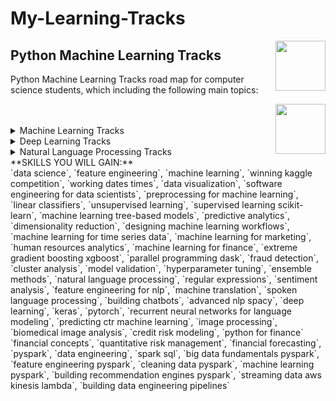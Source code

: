 # My-Learning-Tracks
<img align="right" width="80" height="80" src="https://github.com/cs-MohamedAyman/DataCamp-Tracks/blob/master/organizations-logos/datacamp.jpg">

## Python Machine Learning Tracks
Python Machine Learning Tracks road map for computer science students, which including the following main topics:

<img align="right" width="80" height="80" src="https://github.com/cs-MohamedAyman/DataCamp-Tracks/blob/master/organizations-logos/python.jpg">
<br><br>

<details>
	<summary>Machine Learning Tracks</summary>
	<table>
	<thead>
		<tr>
			<th width="10%">finished</th>
			<th width="40%">Course</th>
			<th width="60%">Chapter</th>
			<th>H</th>
			<th>Videos</th>
			<th>Exercises</th>
		</tr>
	</thead>
	<tbody>
			<tr>
				<td rowspan=2 align=center>
				<input type="checkbox" id="vehicle1" name="vehicle1" value="Bike">
<label for="vehicle1"> I have a bike</label><br><br>
				<td rowspan=4 align=center>
<a href="https://learn.datacamp.com/courses/ai-fundamentals">AI Fundamentals</a><br>
				<td align="left">Introduction to AI</td>
				<td rowspan=4 align="center">4</td>
				<td rowspan=4 align="center">14</td>
				<td rowspan=4 align="center">49</td>
				</td>
			</tr>
			<tr>
				<td align="left">Supervised Learning</td>
			</tr>
			<tr>
				<td align="left">Unsupervised Learning</td>
			</tr>
			<tr>
				<td align="left">Deep Learning & Beyond</td>
			</tr>
			<tr>
				<td rowspan=4 align=center>
<a href="https://learn.datacamp.com/courses/software-engineering-for-data-scientists-in-python">Software Engineering for Data Scientists in Python</a><br>
				<td align="left">Software Engineering & Data Science</td>
				<td rowspan=4 align="center">4</td>
				<td rowspan=4 align="center">15</td>
				<td rowspan=4 align="center">51</td>
				</td>
			</tr>
			<tr>
				<td align="left">Writing a Python Module</td>
			</tr>
			<tr>
				<td align="left">Utilizing Classes</td>
			</tr>
			<tr>
				<td align="left">Maintainability</td>
			</tr>
			<tr>
				<td rowspan=5 align=center>
<a href="https://learn.datacamp.com/courses/preprocessing-for-machine-learning-in-python">Preprocessing for Machine Learning in Python</a><br>
				<td align="left">Introduction to Data Preprocessing</td>
				<td rowspan=5 align="center">4</td>
				<td rowspan=5 align="center">20</td>
				<td rowspan=5 align="center">62</td>
				</td>
			</tr>
			<tr>
				<td align="left">Standardizing Data</td>
			</tr>
			<tr>
				<td align="left">Feature Engineering</td>
			</tr>
			<tr>
				<td align="left">Selecting features for modeling</td>
			</tr>
			<tr>
				<td align="left">Putting it all together</td>
			</tr>
			<tr>
				<td rowspan=4 align=center>
<a href="https://learn.datacamp.com/courses/linear-classifiers-in-python">Linear Classifiers in Python</a><br>
				<td align="left">Applying logistic regression and SVM</td>
				<td rowspan=4 align="center">4</td>
				<td rowspan=4 align="center">13</td>
				<td rowspan=4 align="center">44</td>
				</td>
			</tr>
			<tr>
				<td align="left">Loss functions</td>
			</tr>
			<tr>
				<td align="left">Logistic regression</td>
			</tr>
			<tr>
				<td align="left">Support Vector Machines</td>
			</tr>
			<tr>
				<td rowspan=4 align=center>
<a href="https://learn.datacamp.com/courses/unsupervised-learning-in-python">Unsupervised Learning in Python</a><br>
				<td align="left">Clustering for dataset exploration</td>
				<td rowspan=4 align="center">4</td>
				<td rowspan=4 align="center">13</td>
				<td rowspan=4 align="center">52</td>
				</td>
			</tr>
			<tr>
				<td align="left">Visualization with hierarchical clustering and t-SNE</td>
			</tr>
			<tr>
				<td align="left">Decorrelating your data and dimension reduction</td>
			</tr>
			<tr>
				<td align="left">Discovering interpretable features</td>
			</tr>
			<tr>
				<td rowspan=4 align=center>
<a href="https://learn.datacamp.com/courses/supervised-learning-with-scikit-learn">Supervised Learning with scikit-learn</a><br>
				<td align="left">Classification</td>
				<td rowspan=4 align="center">4</td>
				<td rowspan=4 align="center">17</td>
				<td rowspan=4 align="center">54</td>
				</td>
			</tr>
			<tr>
				<td align="left">Regression</td>
			</tr>
			<tr>
				<td align="left">Fine-tuning your model</td>
			</tr>
			<tr>
				<td align="left">Preprocessing and pipelines</td>
			</tr>
			<tr>
				<td rowspan=5 align=center>
<a href="https://learn.datacamp.com/courses/machine-learning-with-tree-based-models-in-python">Machine Learning with Tree-Based Models in Python</a><br>
				<td align="left">Classification and Regression Trees</td>
				<td rowspan=5 align="center">5</td>
				<td rowspan=5 align="center">15</td>
				<td rowspan=5 align="center">57</td>
				</td>
			</tr>
			<tr>
				<td align="left">The Bias-Variance Tradeoff</td>
			</tr>
			<tr>
				<td align="left">Bagging and Random Forests</td>
			</tr>
			<tr>
				<td align="left">Boosting</td>
			</tr>
			<tr>
				<td align="left">Model Tuning</td>
			</tr>
			<tr>
				<td rowspan=4 align=center>
<a href="https://learn.datacamp.com/courses/introduction-to-predictive-analytics-in-python">Introduction to Predictive Analytics in Python</a><br>
				<td align="left">Building Logistic Regression Models</td>
				<td rowspan=4 align="center">4</td>
				<td rowspan=4 align="center">14</td>
				<td rowspan=4 align="center">52</td>
				</td>
			</tr>
			<tr>
				<td align="left">Forward stepwise variable selection for logistic regression</td>
			</tr>
			<tr>
				<td align="left">Explaining model performance to business</td>
			</tr>
			<tr>
				<td align="left">Interpreting and explaining models</td>
			</tr>
			<tr>
				<td rowspan=4 align=center>
<a href="https://learn.datacamp.com/courses/dimensionality-reduction-in-python">Dimensionality Reduction in Python</a><br>
				<td align="left">Exploring high dimensional data</td>
				<td rowspan=4 align="center">4</td>
				<td rowspan=4 align="center">16</td>
				<td rowspan=4 align="center">58</td>
				</td>
			</tr>
			<tr>
				<td align="left">Feature selection I, selecting for feature information</td>
			</tr>
			<tr>
				<td align="left">Feature selection II, selecting for model accuracy</td>
			</tr>
			<tr>
				<td align="left">Feature extraction</td>
			</tr>
			<tr>
				<td rowspan=4 align=center>
<a href="https://learn.datacamp.com/courses/designing-machine-learning-workflows-in-python">Designing Machine Learning Workflows in Python</a><br>
				<td align="left">The Standard Workflow</td>
				<td rowspan=4 align="center">4</td>
				<td rowspan=4 align="center">16</td>
				<td rowspan=4 align="center">51</td>
				</td>
			</tr>
			<tr>
				<td align="left">The Human in the Loop</td>
			</tr>
			<tr>
				<td align="left">Model Lifecycle Management</td>
			</tr>
			<tr>
				<td align="left">Unsupervised Workflows</td>
			</tr>
			<tr>
				<td rowspan=4 align=center>
<a href="https://learn.datacamp.com/courses/case-study-school-budgeting-with-machine-learning-in-python">Case Study: School Budgeting with Machine Learning in Python</a><br>
				<td align="left">Exploring the raw data</td>
				<td rowspan=4 align="center">4</td>
				<td rowspan=4 align="center">15</td>
				<td rowspan=4 align="center">51</td>
				</td>
			</tr>
			<tr>
				<td align="left">Creating a simple first model</td>
			</tr>
			<tr>
				<td align="left">Improving your model</td>
			</tr>
			<tr>
				<td align="left">Learning from the experts</td>
			</tr>
			<tr>
				<td rowspan=4 align=center>
<a href="https://learn.datacamp.com/courses/machine-learning-for-time-series-data-in-python">Machine Learning for Time Series Data in Python</a><br>
				<td align="left">Time Series and Machine Learning Primer</td>
				<td rowspan=4 align="center">4</td>
				<td rowspan=4 align="center">13</td>
				<td rowspan=4 align="center">53</td>
				</td>
			</tr>
			<tr>
				<td align="left">Time Series as Inputs to a Model</td>
			</tr>
			<tr>
				<td align="left">Predicting Time Series Data</td>
			</tr>
			<tr>
				<td align="left">Validating and Inspecting Time Series Models</td>
			</tr>
			<tr>
				<td rowspan=4 align=center>
<a href="https://learn.datacamp.com/courses/machine-learning-for-marketing-in-python">Machine Learning for Marketing in Python</a><br>
				<td align="left">Machine learning for marketing basics</td>
				<td rowspan=4 align="center">4</td>
				<td rowspan=4 align="center">16</td>
				<td rowspan=4 align="center">53</td>
				</td>
			</tr>
			<tr>
				<td align="left">Churn prediction and drivers</td>
			</tr>
			<tr>
				<td align="left">Customer Lifetime Value (CLV) prediction</td>
			</tr>
			<tr>
				<td align="left">Customer segmentation</td>
			</tr>
			<tr>
				<td rowspan=4 align=center>
<a href="https://learn.datacamp.com/courses/human-resources-analytics-predicting-employee-churn-in-python">Human Resources Analytics: Predicting Employee Churn in Python</a><br>
				<td align="left">Introduction to HR Analytics</td>
				<td rowspan=4 align="center">4</td>
				<td rowspan=4 align="center">14</td>
				<td rowspan=4 align="center">44</td>
				</td>
			</tr>
			<tr>
				<td align="left">Predicting employee turnover</td>
			</tr>
			<tr>
				<td align="left">Evaluating the turnover prediction model</td>
			</tr>
			<tr>
				<td align="left">Choosing the best turnover prediction model</td>
			</tr>
			<tr>
				<td rowspan=4 align=center>
<a href="https://learn.datacamp.com/courses/machine-learning-for-finance-in-python">Machine Learning for Finance in Python</a><br>
				<td align="left">Preparing data and a linear model</td>
				<td rowspan=4 align="center">4</td>
				<td rowspan=4 align="center">15</td>
				<td rowspan=4 align="center">59</td>
				</td>
			</tr>
			<tr>
				<td align="left">Machine learning tree methods</td>
			</tr>
			<tr>
				<td align="left">Neural networks and KNN</td>
			</tr>
			<tr>
				<td align="left">Machine learning with modern portfolio theory</td>
			</tr>
			<tr>
				<td rowspan=4 align=center>
<a href="https://learn.datacamp.com/courses/extreme-gradient-boosting-with-xgboost">Extreme Gradient Boosting with XGBoost</a><br>
				<td align="left">Classification with XGBoost</td>
				<td rowspan=4 align="center">4</td>
				<td rowspan=4 align="center">16</td>
				<td rowspan=4 align="center">49</td>
				</td>
			</tr>
			<tr>
				<td align="left">Regression with XGBoost</td>
			</tr>
			<tr>
				<td align="left">Fine-tuning your XGBoost model</td>
			</tr>
			<tr>
				<td align="left">Using XGBoost in pipelines</td>
			</tr>
			<tr>
				<td rowspan=5 align=center>
<a href="https://learn.datacamp.com/courses/parallel-programming-with-dask-in-python">Parallel Programming with Dask in Python</a><br>
				<td align="left">Working with Big Data</td>
				<td rowspan=5 align="center">4</td>
				<td rowspan=5 align="center">17</td>
				<td rowspan=5 align="center">58</td>
				</td>
			</tr>
			<tr>
				<td align="left">Working with Dask Arrays</td>
			</tr>
			<tr>
				<td align="left">Working with Dask DataFrames</td>
			</tr>
			<tr>
				<td align="left">Working with Dask Bags for Unstructured Data</td>
			</tr>
			<tr>
				<td align="left">Case Study: Analyzing Flight Delays</td>
			</tr>
			<tr>
				<td rowspan=4 align=center>
<a href="https://learn.datacamp.com/courses/fraud-detection-in-python">Fraud Detection in Python</a><br>
				<td align="left">Introduction and preparing your data</td>
				<td rowspan=4 align="center">4</td>
				<td rowspan=4 align="center">16</td>
				<td rowspan=4 align="center">57</td>
				</td>
			</tr>
			<tr>
				<td align="left">Fraud detection using labeled data</td>
			</tr>
			<tr>
				<td align="left">Fraud detection using unlabeled data</td>
			</tr>
			<tr>
				<td align="left">Fraud detection using text</td>
			</tr>
			<tr>
				<td rowspan=4 align=center>
<a href="https://learn.datacamp.com/courses/cluster-analysis-in-python">Cluster Analysis in Python</a><br>
				<td align="left">Introduction to Clustering</td>
				<td rowspan=4 align="center">4</td>
				<td rowspan=4 align="center">14</td>
				<td rowspan=4 align="center">46</td>
				</td>
			</tr>
			<tr>
				<td align="left">Hierarchical Clustering</td>
			</tr>
			<tr>
				<td align="left">K-Means Clustering</td>
			</tr>
			<tr>
				<td align="left">Clustering in Real World</td>
			</tr>
			<tr>
				<td rowspan=4 align=center>
<a href="https://learn.datacamp.com/courses/model-validation-in-python">Model Validation in Python</a><br>
				<td align="left">Basic Modeling in scikit-learn</td>
				<td rowspan=4 align="center">4</td>
				<td rowspan=4 align="center">15</td>
				<td rowspan=4 align="center">47</td>
				</td>
			</tr>
			<tr>
				<td align="left">Validation Basics</td>
			</tr>
			<tr>
				<td align="left">Cross Validation</td>
			</tr>
			<tr>
				<td align="left">Selecting the best model with Hyperparameter tuning.</td>
			</tr>
			<tr>
				<td rowspan=4 align=center>
<a href="https://learn.datacamp.com/courses/hyperparameter-tuning-in-python">Hyperparameter Tuning in Python</a><br>
				<td align="left">Hyperparameters and Parameters</td>
				<td rowspan=4 align="center">4</td>
				<td rowspan=4 align="center">13</td>
				<td rowspan=4 align="center">44</td>
				</td>
			</tr>
			<tr>
				<td align="left">Grid search</td>
			</tr>
			<tr>
				<td align="left">Random Search</td>
			</tr>
			<tr>
				<td align="left">Informed Search</td>
			</tr>
			<tr>
				<td rowspan=4 align=center>
<a href="https://learn.datacamp.com/courses/ensemble-methods-in-python">Ensemble Methods in Python</a><br>
				<td align="left">Combining Multiple Models</td>
				<td rowspan=4 align="center">4</td>
				<td rowspan=4 align="center">15</td>
				<td rowspan=4 align="center">52</td>
				</td>
			</tr>
			<tr>
				<td align="left">Bagging</td>
			</tr>
			<tr>
				<td align="left">Boosting</td>
			</tr>
			<tr>
				<td align="left">Stacking</td>
			</tr>
			<tr>
				<td rowspan=4 align=center>
<a href="https://learn.datacamp.com/courses/practicing-machine-learning-interview-questions-in-python">Practicing Machine Learning Interview Questions in Python</a><br>
				<td align="left">Data Pre-processing and Visualization</td>
				<td rowspan=4 align="center">4</td>
				<td rowspan=4 align="center">16</td>
				<td rowspan=4 align="center">60</td>
				</td>
			</tr>
			<tr>
				<td align="left">Supervised Learning</td>
			</tr>
			<tr>
				<td align="left">Unsupervised Learning</td>
			</tr>
			<tr>
				<td align="left">Model Selection and Evaluation</td>
			</tr>
			<tr>
				<td rowspan=4 align=center>
<a href="https://learn.datacamp.com/courses/analyzing-iot-data-in-python">Analyzing IoT Data in Python</a><br>
				<td align="left">Accessing IoT Data</td>
				<td rowspan=4 align="center">4</td>
				<td rowspan=4 align="center">16</td>
				<td rowspan=4 align="center">53</td>
				</td>
			</tr>
			<tr>
				<td align="left">Processing IoT data</td>
			</tr>
			<tr>
				<td align="left">Analyzing IoT data</td>
			</tr>
			<tr>
				<td align="left">Machine learning for IoT</td>
			</tr>
	</tbody>
	</table>
</details>
<details>
	<summary>Deep Learning Tracks</summary>
	<table>
	<thead>
		<tr>
			<th width="40%">Course</th>
			<th width="60%">Chapter</th>
			<th>H</th>
			<th>Videos</th>
			<th>Exercises</th>
		</tr>
	</thead>
	<tbody>
			<tr>
				<td rowspan=4 align=center>
<a href="https://learn.datacamp.com/courses/introduction-to-deep-learning-in-python">Introduction to Deep Learning in Python</a><br>
				<td align="left">Basics of deep learning and neural networks</td>
				<td rowspan=4 align="center">4</td>
				<td rowspan=4 align="center">17</td>
				<td rowspan=4 align="center">50</td>
				</td>
			</tr>
			<tr>
				<td align="left">Optimizing a neural network with backward propagation</td>
			</tr>
			<tr>
				<td align="left">Building deep learning models with keras</td>
			</tr>
			<tr>
				<td align="left">Fine-tuning keras models</td>
			</tr>
			<tr>
				<td rowspan=4 align=center>
<a href="https://learn.datacamp.com/courses/introduction-to-deep-learning-with-keras">Introduction to Deep Learning with Keras</a><br>
				<td align="left">Introducing Keras</td>
				<td rowspan=4 align="center">4</td>
				<td rowspan=4 align="center">15</td>
				<td rowspan=4 align="center">59</td>
				</td>
			</tr>
			<tr>
				<td align="left">Going Deeper</td>
			</tr>
			<tr>
				<td align="left">Improving Your Model Performance</td>
			</tr>
			<tr>
				<td align="left">Advanced Model Architectures</td>
			</tr>
			<tr>
				<td rowspan=4 align=center>
<a href="https://learn.datacamp.com/courses/introduction-to-deep-learning-with-pytorch">Introduction to Deep Learning with PyTorch</a><br>
				<td align="left">Introduction to PyTorch</td>
				<td rowspan=4 align="center">4</td>
				<td rowspan=4 align="center">17</td>
				<td rowspan=4 align="center">53</td>
				</td>
			</tr>
			<tr>
				<td align="left">Artificial Neural Networks</td>
			</tr>
			<tr>
				<td align="left">Convolutional Neural Networks (CNNs)</td>
			</tr>
			<tr>
				<td align="left">Using Convolutional Neural Networks</td>
			</tr>
			<tr>
				<td rowspan=4 align=center>
<a href="https://learn.datacamp.com/courses/introduction-to-tensorflow-in-python">Introduction to TensorFlow in Python</a><br>
				<td align="left">Introduction to TensorFlow</td>
				<td rowspan=4 align="center">4</td>
				<td rowspan=4 align="center">15</td>
				<td rowspan=4 align="center">51</td>
				</td>
			</tr>
			<tr>
				<td align="left">Linear models</td>
			</tr>
			<tr>
				<td align="left">Neural Networks</td>
			</tr>
			<tr>
				<td align="left">High Level APIs</td>
			</tr>
			<tr>
				<td rowspan=4 align=center>
<a href="https://learn.datacamp.com/courses/recurrent-neural-networks-for-language-modeling-in-python">Recurrent Neural Networks for Language Modeling in Python</a><br>
				<td align="left">Recurrent Neural Networks and Keras</td>
				<td rowspan=4 align="center">4</td>
				<td rowspan=4 align="center">16</td>
				<td rowspan=4 align="center">54</td>
				</td>
			</tr>
			<tr>
				<td align="left">RNN Architecture</td>
			</tr>
			<tr>
				<td align="left">Multi-class classification</td>
			</tr>
			<tr>
				<td align="left">Sequence to Sequence Models</td>
			</tr>
			<tr>
				<td rowspan=4 align=center>
<a href="https://learn.datacamp.com/courses/predicting-ctr-with-machine-learning-in-python">Predicting CTR with Machine Learning in Python</a><br>
				<td align="left">Introduction to CTR and Basic Techniques</td>
				<td rowspan=4 align="center">4</td>
				<td rowspan=4 align="center">15</td>
				<td rowspan=4 align="center">57</td>
				</td>
			</tr>
			<tr>
				<td align="left">Exploratory CTR Data Analysis</td>
			</tr>
			<tr>
				<td align="left">Model Applications and Improvements</td>
			</tr>
			<tr>
				<td align="left">Deep Learning</td>
			</tr>
			<tr>
				<td rowspan=4 align=center>
<a href="https://learn.datacamp.com/courses/image-processing-in-python">Image Processing in Python</a><br>
				<td align="left">Introducing Image Processing and scikit-image</td>
				<td rowspan=4 align="center">4</td>
				<td rowspan=4 align="center">16</td>
				<td rowspan=4 align="center">54</td>
				</td>
			</tr>
			<tr>
				<td align="left">Filters, Contrast, Transformation and Morphology</td>
			</tr>
			<tr>
				<td align="left">Image restoration, Noise, Segmentation and Contours</td>
			</tr>
			<tr>
				<td align="left">Advanced Operations, Detecting Faces and Features</td>
			</tr>
			<tr>
				<td rowspan=4 align=center>
<a href="https://learn.datacamp.com/courses/image-processing-with-keras-in-python">Image Processing with Keras in Python</a><br>
				<td align="left">Image Processing With Neural Networks</td>
				<td rowspan=4 align="center">4</td>
				<td rowspan=4 align="center">13</td>
				<td rowspan=4 align="center">45</td>
				</td>
			</tr>
			<tr>
				<td align="left">Using Convolutions</td>
			</tr>
			<tr>
				<td align="left">Going Deeper</td>
			</tr>
			<tr>
				<td align="left">Understanding and Improving Deep Convolutional Networks</td>
			</tr>
			<tr>
				<td rowspan=4 align=center>
<a href="https://learn.datacamp.com/courses/biomedical-image-analysis-in-python">Biomedical Image Analysis in Python</a><br>
				<td align="left">Exploration</td>
				<td rowspan=4 align="center">4</td>
				<td rowspan=4 align="center">15</td>
				<td rowspan=4 align="center">54</td>
				</td>
			</tr>
			<tr>
				<td align="left">Masks and Filters</td>
			</tr>
			<tr>
				<td align="left">Measurement</td>
			</tr>
			<tr>
				<td align="left">Image Comparison</td>
			</tr>
			<tr>
				<td rowspan=4 align=center>
<a href="https://learn.datacamp.com/courses/advanced-deep-learning-with-keras">Advanced Deep Learning with Keras</a><br>
				<td align="left">The Keras Functional API</td>
				<td rowspan=4 align="center">4</td>
				<td rowspan=4 align="center">13</td>
				<td rowspan=4 align="center">46</td>
				</td>
			</tr>
			<tr>
				<td align="left">Two Input Networks Using Categorical Embeddings, Shared Layers, and Merge Layers</td>
			</tr>
			<tr>
				<td align="left">Multiple Inputs: 3 Inputs (and Beyond!)</td>
			</tr>
			<tr>
				<td align="left">Multiple Outputs</td>
			</tr>
	</tbody>
	</table>
</details>
<details>
	<summary>Natural Language Processing Tracks</summary>
	<table>
	<thead>
		<tr>
			<th width="40%">Course</th>
			<th width="60%">Chapter</th>
			<th>H</th>
			<th>Videos</th>
			<th>Exercises</th>
		</tr>
	</thead>
	<tbody>
			<tr>
				<td rowspan=4 align=center>
<a href="https://learn.datacamp.com/courses/introduction-to-natural-language-processing-in-python">Introduction to Natural Language Processing in Python</a><br>
				<td align="left">Regular expressions & word tokenization</td>
				<td rowspan=4 align="center">4</td>
				<td rowspan=4 align="center">15</td>
				<td rowspan=4 align="center">51</td>
				</td>
			</tr>
			<tr>
				<td align="left">Simple topic identification</td>
			</tr>
			<tr>
				<td align="left">Named-entity recognition</td>
			</tr>
			<tr>
				<td align="left">Building a "fake news" classifier</td>
			</tr>
			<tr>
				<td rowspan=4 align=center>
<a href="https://learn.datacamp.com/courses/regular-expressions-in-python">Regular Expressions in Python</a><br>
				<td align="left">Basic Concepts of String Manipulation</td>
				<td rowspan=4 align="center">4</td>
				<td rowspan=4 align="center">15</td>
				<td rowspan=4 align="center">54</td>
				</td>
			</tr>
			<tr>
				<td align="left">Formatting Strings</td>
			</tr>
			<tr>
				<td align="left">Regular Expressions for Pattern Matching</td>
			</tr>
			<tr>
				<td align="left">Advanced Regular Expression Concepts</td>
			</tr>
			<tr>
				<td rowspan=4 align=center>
<a href="https://learn.datacamp.com/courses/sentiment-analysis-in-python">Sentiment Analysis in Python</a><br>
				<td align="left">Sentiment Analysis Nuts and Bolts</td>
				<td rowspan=4 align="center">4</td>
				<td rowspan=4 align="center">16</td>
				<td rowspan=4 align="center">60</td>
				</td>
			</tr>
			<tr>
				<td align="left">Numeric Features from Reviews</td>
			</tr>
			<tr>
				<td align="left">More on Numeric Vectors: Transforming Tweets</td>
			</tr>
			<tr>
				<td align="left">Let's Predict the Sentiment</td>
			</tr>
			<tr>
				<td rowspan=4 align=center>
<a href="https://learn.datacamp.com/courses/natural-language-generation-in-python">Natural Language Generation in Python</a><br>
				<td align="left">Introduction to sequential data</td>
				<td rowspan=4 align="center">4</td>
				<td rowspan=4 align="center">13</td>
				<td rowspan=4 align="center">52</td>
				</td>
			</tr>
			<tr>
				<td align="left">Write like Shakespeare</td>
			</tr>
			<tr>
				<td align="left">Translate words to a different language</td>
			</tr>
			<tr>
				<td align="left">Autocomplete your sentences</td>
			</tr>
			<tr>
				<td rowspan=4 align=center>
<a href="https://learn.datacamp.com/courses/feature-engineering-for-nlp-in-python">Feature Engineering for NLP in Python</a><br>
				<td align="left">Basic features and readability scores</td>
				<td rowspan=4 align="center">4</td>
				<td rowspan=4 align="center">15</td>
				<td rowspan=4 align="center">52</td>
				</td>
			</tr>
			<tr>
				<td align="left">Text preprocessing, POS tagging and NER</td>
			</tr>
			<tr>
				<td align="left">N-Gram models</td>
			</tr>
			<tr>
				<td align="left">TF-IDF and similarity scores</td>
			</tr>
			<tr>
				<td rowspan=4 align=center>
<a href="https://learn.datacamp.com/courses/machine-translation-in-python">Machine Translation in Python</a><br>
				<td align="left">Introduction to machine translation</td>
				<td rowspan=4 align="center">4</td>
				<td rowspan=4 align="center">16</td>
				<td rowspan=4 align="center">58</td>
				</td>
			</tr>
			<tr>
				<td align="left">Implementing an encoder decoder model with Keras</td>
			</tr>
			<tr>
				<td align="left">Training and generating translations</td>
			</tr>
			<tr>
				<td align="left">Teacher Forcing and word embeddings</td>
			</tr>
			<tr>
				<td rowspan=4 align=center>
<a href="https://learn.datacamp.com/courses/spoken-language-processing-in-python">Spoken Language Processing in Python</a><br>
				<td align="left">Introduction to Spoken Language Processing with Python</td>
				<td rowspan=4 align="center">4</td>
				<td rowspan=4 align="center">14</td>
				<td rowspan=4 align="center">53</td>
				</td>
			</tr>
			<tr>
				<td align="left">Using the Python SpeechRecognition library</td>
			</tr>
			<tr>
				<td align="left">Manipulating Audio Files with PyDub</td>
			</tr>
			<tr>
				<td align="left">Processing text transcribed from spoken language</td>
			</tr>
			<tr>
				<td rowspan=4 align=center>
<a href="https://learn.datacamp.com/courses/building-chatbots-in-python">Building Chatbots in Python</a><br>
				<td align="left">Chatbots 101</td>
				<td rowspan=4 align="center">4</td>
				<td rowspan=4 align="center">15</td>
				<td rowspan=4 align="center">49</td>
				</td>
			</tr>
			<tr>
				<td align="left">Understanding natural language</td>
			</tr>
			<tr>
				<td align="left">Building a virtual assistant</td>
			</tr>
			<tr>
				<td align="left">Dialogue</td>
			</tr>
			<tr>
				<td rowspan=4 align=center>
<a href="https://learn.datacamp.com/courses/advanced-nlp-with-spacy">Advanced NLP with spaCy</a><br>
				<td align="left">Finding words, phrases, names and concepts</td>
				<td rowspan=4 align="center">5</td>
				<td rowspan=4 align="center">15</td>
				<td rowspan=4 align="center">55</td>
				</td>
			</tr>
			<tr>
				<td align="left">Large-scale data analysis with spaCy</td>
			</tr>
			<tr>
				<td align="left">Processing Pipelines</td>
			</tr>
			<tr>
				<td align="left">Training a neural network model</td>
			</tr>
	</tbody>
	</table>
</details>
**SKILLS YOU WILL GAIN:**<br>
`data science`, `feature engineering`, `machine learning`, `winning kaggle competition`, `working dates times`, `data visualization`, `software engineering for data scientists`, `preprocessing for machine learning`, `linear classifiers`, `unsupervised learning`, `supervised learning scikit-learn`, `machine learning tree-based models`, `predictive analytics`, `dimensionality reduction`, `designing machine learning workflows`, `machine learning for time series data`, `machine learning for marketing`, `human resources analytics`, `machine learning for finance`, `extreme gradient boosting xgboost`, `parallel programming dask`, `fraud detection`, `cluster analysis`, `model validation`, `hyperparameter tuning`, `ensemble methods`, `natural language processing`, `regular expressions`, `sentiment analysis`, `feature engineering for nlp`, `machine translation`, `spoken language processing`, `building chatbots`, `advanced nlp spacy`, `deep learning`, `keras`, `pytorch`, `recurrent neural networks for language modeling`, `predicting ctr machine learning`, `image processing`, `biomedical image analysis`, `credit risk modeling`, `python for finance`  `financial concepts`, `quantitative risk management`, `financial forecasting`, `pyspark`, `data engineering`, `spark sql`, `big data fundamentals pyspark`, `feature engineering pyspark`, `cleaning data pyspark`, `machine learning pyspark`, `building recommendation engines pyspark`, `streaming data aws kinesis lambda`, `building data engineering pipelines`
